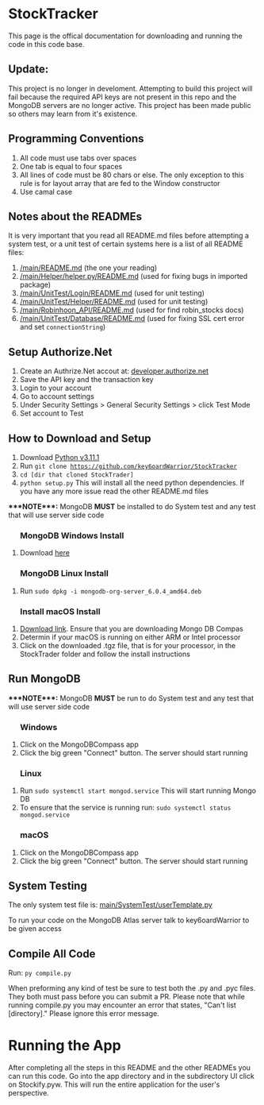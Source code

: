 <!DOCTYPE html>
 <html lang="en-US">
<body>

<h1>StockTracker</h1>
<p>This page is the offical documentation for downloading and running the code in this code base.</p>
<h2>Update:</h2>
<p>This project is no longer in develoment. Attempting to build this project will fail because the required API keys are not present in this repo and the MongoDB servers are no longer active. This project has been made public so others may learn from it's existence.</p>

<h2>Programming Conventions</h2>
<ol>
 <li>All code must use tabs over spaces</li>
 <li>One tab is equal to four spaces</li>
 <li>All lines of code must be 80 chars or else. The only exception to this rule is for layout array that are fed to the Window constructor</li>
 <li>Use camal case</li>
</ol>

<h2>Notes about the READMEs</h2>
<p>It is very important that you read all README.md files before attempting a system test, or a unit test of certain systems here is a list of all README files:</p>

<ol>
 <li><a href="https://github.com/key6oardWarrior/StockTracker/blob/main/README.md">/main/README.md</a> (the one your reading)</li>
 <li><a href="https://github.com/key6oardWarrior/StockTracker/blob/main/Helper/README.md">/main/Helper/helper.py/README.md</a> (used for fixing bugs in imported package)</li>
 <li><a href="https://github.com/key6oardWarrior/StockTracker/blob/main/UnitTest/Login/README.md">/main/UnitTest/Login/README.md</a> (used for unit testing)</li>
 <li><a href="https://github.com/key6oardWarrior/StockTracker/blob/main/UnitTest/Helper/README.md">/main/UnitTest/Helper/README.md</a> (used for unit testing)</li>
 <li><a href="https://github.com/key6oardWarrior/StockTracker/blob/main/Robinhood_API/README.md">/main/Robinhoon_API/README.md</a> (used for find robin_stocks docs)</li>
 <li><a href="https://github.com/key6oardWarrior/StockTracker/blob/main/UnitTest/Database/README.md">/main/UnitTest/Database/README.md</a> (used for fixing SSL cert error and set <code>connectionString</code>)</li>
</ol>

<h2>Setup Authorize.Net</h2>
<ol>
 <li>Create an Authrize.Net accout at: <a href="https://developer.authorize.net/hello_world/sandbox.html">developer.authorize.net</a></li>
 <li>Save the API key and the transaction key</li>
 <li>Login to your account</li>
 <li>Go to account settings</li>
 <li>Under Security Settings > General Security Settings > click Test Mode</li>
 <li>Set account to Test</li>
</ol>

<h2>How to Download and Setup</h2>
<ol>
	<li>Download <a href="https://www.python.org/downloads/release/python-3111/">Python v3.11.1</a></li>
	<li>Run <code>git clone <a href="https://github.com/key6oardWarrior/StockTracker">https://github.com/key6oardWarrior/StockTracker</a></code></li>
	<li><code>cd [dir that cloned StockTrader]</code></li>
	<li><code>python setup.py</code> This will install all the need python dependencies. If you have any more issue read the other README.md files</li>
</ol>

<p><b>***NOTE***:</b> MongoDB <b>MUST</b> be installed to do System test and any test that will use server side code</p>

<ol>
	<h3>MongoDB Windows Install</h3>
	<li>Download <a href="https://downloads.mongodb.com/compass/mongodb-compass-1.36.1-win32-x64.exe" target="blank">here</a></li>
</ol>

<ol>
	<h3>MongoDB Linux Install</h3>
	<li>Run <code>sudo dpkg -i mongodb-org-server_6.0.4_amd64.deb</code></li>
</ol>

<ol>
	<h3>Install macOS Install</h3>
	<li><a href="https://www.mongodb.com/try/download/compass" target="blank">Download link</a>. Ensure that you are downloading Mongo DB Compas</li>
	<li>Determin if your macOS is running on either ARM or Intel processor</li>
	<li>Click on the downloaded .tgz file, that is for your processor, in the StockTrader folder and follow the install instructions</li>
</ol>

<h2>Run MongoDB</h2>
<p><b>***NOTE***:</b> MongoDB <b>MUST</b> be run to do System test and any test that will use server side code</p>

<ol>
	<h3>Windows</h3>
	<li>Click on the MongoDBCompass app</li>
	<li>Click the big green "Connect" button. The server should start running</li>
</ol>

<ol>
	<h3>Linux</h3>
	<li>Run <code>sudo systemctl start mongod.service</code> This will start running Mongo DB</li>
	<li>To ensure that the service is running run: <code>sudo systemctl status mongod.service</code></li>
</ol>

<ol>
	<h3>macOS</h3>
	<li>Click on the MongoDBCompass app</li>
	<li>Click the big green "Connect" button. The server should start running</li>
</ol>

<h2>System Testing</h2>
<p>The only system test file is: <a href="https://github.com/key6oardWarrior/StockTracker/blob/main/SystemTest/">main/SystemTest/userTemplate.py</a></p>
<p>To run your code on the MongoDB Atlas server talk to key6oardWarrior to be given access</p>

<h2>Compile All Code</h2>
<p>Run: <code>py compile.py</code></p>
<p>When preforming any kind of test be sure to test both the .py and .pyc files. They both must pass before you can submit a PR. Please note that while running compile.py you may encounter an error that states, "Can't list [directory]." Please ignore this error message.</p>

<h1>Running the App</h1>
<p>After completing all the steps in this README and the other READMEs you can run this code. Go into the app directory and in the subdirectory UI click on Stockify.pyw. This will run the entire application for the user's perspective.</p>

 </body>
<html>
